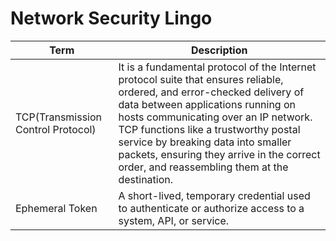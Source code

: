 # Network Security Lingo

| Term                               | Description                                                                                                                                                                                                                                                                                                                                                                        |
| ---------------------------------- | ---------------------------------------------------------------------------------------------------------------------------------------------------------------------------------------------------------------------------------------------------------------------------------------------------------------------------------------------------------------------------------- |
| TCP(Transmission Control Protocol) | It is a fundamental protocol of the Internet protocol suite that ensures reliable, ordered, and error-checked delivery of data between applications running on hosts communicating over an IP network. TCP functions like a trustworthy postal service by breaking data into smaller packets, ensuring they arrive in the correct order, and reassembling them at the destination. |
| Ephemeral Token                    | A short-lived, temporary credential used to authenticate or authorize access to a system, API, or service.                                                                                                                                                                                                                                                                         |
